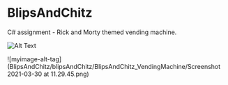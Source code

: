 # BlipsAndChitz
C# assignment - Rick and Morty themed vending machine.


![Alt Text](https://tenor.com/view/rick-and-morty-blips-nchitz-gif-10556294.gif)

![myimage-alt-tag](BlipsAndChitz/blipsAndChitz/BlipsAndChitz_VendingMachine/Screenshot 2021-03-30 at 11.29.45.png)

